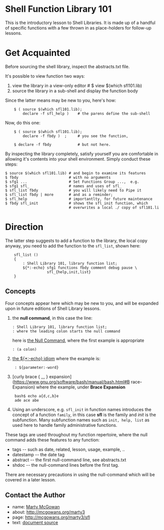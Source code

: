 

# Shell Function Library 101

This is the introductory lesson to Shell Libraries.  It is made up of
a handful of specific functions with a few thrown in as place-holders
for follow-up lessons.


# Get Acquainted

Before sourcing the shell library, inspect the abstracts.txt file.

It's possible to view function two ways:

1. view the library in a view-only editor #  $ view $(which sfl101.lib) 
1. source the library in a sub-shell and display the function body

Since the latter means may be new to you, here's how:

        $ ( source $(which sfl101.lib); 
            declare -f sfl_help )    # the parens define the sub-shell

Now, do this one:

        $ ( source $(which sfl101.lib); 
		    declare -f fbdy )  ;     # you see the function,

        $ declare -f fbdy            # but not here.

By inspecting the library completely, satisfy yourself you are
comfortable in allowing it's contents into your shell environment.
Simply conduct these steps:

	$ source $(which sfl101.lib) # and begin to examine its features
    $ fbdy                       # with no arguments
	$ sfg1 ...                   # Set Functions Group ...,  e.g.
	$ sfg1 sfl_                  # names and uses of sfl_
	$ sfl_list fbdy              # you will likely need to Pipe it
	$ sfl_list fbdy | more       # and as a reminder;
	$ sfl_help                   # importantlty, for future maintenance
	$ fbdy sfl_init              # shows the sfl_init function, which
		                         # overwrites a local ./ copy of sfl101.li

# Direction

The latter step suggests to add a function to the library, the local
copy anyway, you need to add the function to the `sfl_list`, shown
here:

```
    sfl_list () 
    { 
        : Shell Library 101, library function list;
        ${*:-echo} sfg1 functions fbdy comment debug pause \
                   sfl_{help,init,list}
    }
```

## Concepts

Four concepts appear here which may be new to you, and will be
expanded upon in future editions of Shell Library lessons.

1. the **null command**, in this case the line:

       : Shell Library 101, library function list;
       : where the leading colon starts the null command

    here is [the Null Command](https://www.gnu.org/software/bash/manual/html_node/Bourne-Shell-Builtins.html), where the first example is appropriate
	
       : (a colon)
    
1. [the ${*:-echo} idiom](https://www.gnu.org/software/bash/manual/bash.html#Shell-Parameter-Expansion)   where the example is:

        : ${parameter:-word}
        
1. [curly brace { ,,, } expansion](https://www.gnu.org/software/bash/manual/bash.html#B
race-Expansion)  where the example, under **Brace Expansion**

        bash$ echo a{d,c,b}e
        ade ace abe
        
1. Using an underscore, e.g. `sfl_init` in function names introduces
   the concept of a function `family`, in this case **sfl** is the
   family and *init* is the subfunction. Many subfunction names such
   as `init, help, list` as used here to handle family administrative
   functions.

These tags are used throughout my function repertoire, where the null
command adds these features to any function:

+ tags -- such as date, related, lesson, usage, example, ..
+ datestamp -- the date tag
+ abstract -- the first null-command line, see abstracts.txt
+ shdoc -- the null-command lines before the first tag.

There are necessary precautions in using the null-command which will
be covered in a later lesson.

## Contact the Author
        
+ name:  [Marty McGowan](mailto:martymcgowan@alum.mit.edu)
+ about: http://mcgowans.org/marty3
+ page:  http://mcgowans.org/marty3/sfl
+ text: <a href="./index.md" download="index.md">document source</a>







